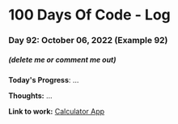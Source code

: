 # 100 Days Of Code - Log

### Day 92: October 06, 2022 (Example 92)
##### (delete me or comment me out)

**Today's Progress**: ...

**Thoughts:** ...

**Link to work:** [Calculator App](https://github.com/username/reponame)
